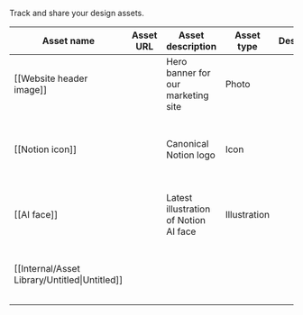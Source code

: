 Track and share your design assets.

| Asset name                                    | Asset URL | Asset description                     | Asset type   | Designer | Files & media                                                                          | Last edited          | Status        |
| --------------------------------------------- | --------- | ------------------------------------- | ------------ | -------- | -------------------------------------------------------------------------------------- | -------------------- | ------------- |
| [[Website header image]]                      |           | Hero banner for our marketing site    | Photo        |          |                                                                                        | July 1, 2025 8:59 AM | Final version |
| [[Notion icon]]                               |           | Canonical Notion logo                 | Icon         |          | ![[color_palette.png]]![[Layer_1.png]]![[Layer_2.png]]![[Layer_3.png]]![[Layer_4.png]] | July 1, 2025 6:09 PM | 1st draft     |
| [[AI face]]                                   |           | Latest illustration of Notion AI face | Illustration |          |                                                                                        | July 1, 2025 8:59 AM | In progress   |
| [[Internal/Asset Library/Untitled\|Untitled]] |           |                                       |              |          |                                                                                        | July 1, 2025 9:12 AM | Not started   |